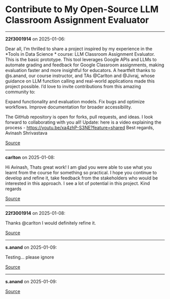 # Contribute to My Open-Source LLM Classroom Assignment Evaluator


---

**22f3001914** on 2025-01-06:

Dear all,
I’m thrilled to share a project inspired by my experience in the *Tools in Data Science * course: LLM Classroom Assignment Evaluator.  This is the basic prototype.
This tool leverages Google APIs and LLMs to automate grading and feedback for Google Classroom assignments, making evaluation faster and more insightful for educators.
A heartfelt thanks to @s.anand, our course instructor, and TAs @Carlton and @Jivraj, whose guidance on LLM function calling and real-world applications made this project possible.
I’d love to invite contributions from this amazing community to:

Expand functionality and evaluation models.
Fix bugs and optimize workflows.
Improve documentation for broader accessibility.

The GitHub repository is open for forks, pull requests, and ideas. I look forward to collaborating with you all!
Update: here is a video explaining the process - https://youtu.be/xa4zhP-S3NE?feature=shared
Best regards,
Avinash Shrivastava

[Source](https://discourse.onlinedegree.iitm.ac.in/t/contribute-to-my-open-source-llm-classroom-assignment-evaluator/161214/1)

---

**carlton** on 2025-01-08:

Hi Avinash,
Thats great work! I am glad you were able to use what you learnt from the course for something so practical. I hope you continue to develop and refine it, take feedback from the stakeholders who would be interested in this approach. I see a lot of potential in this project.
Kind regards

[Source](https://discourse.onlinedegree.iitm.ac.in/t/contribute-to-my-open-source-llm-classroom-assignment-evaluator/161214/2)

---

**22f3001914** on 2025-01-08:

Thanks @carlton  I would definitely refine it.

[Source](https://discourse.onlinedegree.iitm.ac.in/t/contribute-to-my-open-source-llm-classroom-assignment-evaluator/161214/3)

---

**s.anand** on 2025-01-09:

Testing… please ignore

[Source](https://discourse.onlinedegree.iitm.ac.in/t/contribute-to-my-open-source-llm-classroom-assignment-evaluator/161214/4)

---

**s.anand** on 2025-01-09:



[Source](https://discourse.onlinedegree.iitm.ac.in/t/contribute-to-my-open-source-llm-classroom-assignment-evaluator/161214/5)
